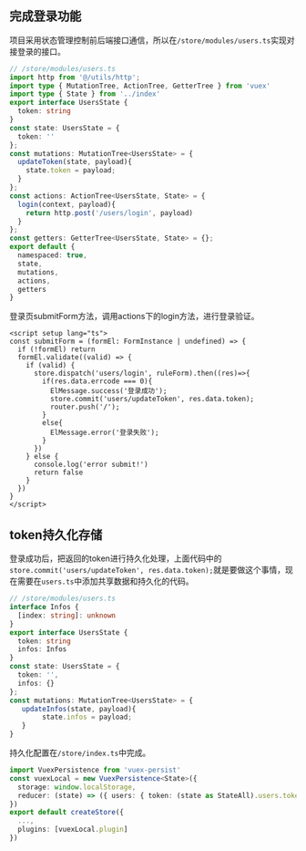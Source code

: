 
## 完成登录功能

项目采用状态管理控制前后端接口通信，所以在`/store/modules/users.ts`实现对接登录的接口。

```typescript
// /store/modules/users.ts
import http from '@/utils/http';
import type { MutationTree, ActionTree, GetterTree } from 'vuex'
import type { State } from '../index'
export interface UsersState {
  token: string
}
const state: UsersState = {
  token: ''
};
const mutations: MutationTree<UsersState> = {
  updateToken(state, payload){
    state.token = payload;
  }
};
const actions: ActionTree<UsersState, State> = {
  login(context, payload){
    return http.post('/users/login', payload)
  }
};
const getters: GetterTree<UsersState, State> = {};
export default {
  namespaced: true,
  state,
  mutations,
  actions,
  getters
}
```

登录页submitForm方法，调用actions下的login方法，进行登录验证。

```vue
<script setup lang="ts">
const submitForm = (formEl: FormInstance | undefined) => {
  if (!formEl) return
  formEl.validate((valid) => {
    if (valid) {
      store.dispatch('users/login', ruleForm).then((res)=>{
        if(res.data.errcode === 0){
          ElMessage.success('登录成功');
          store.commit('users/updateToken', res.data.token);
          router.push('/');
        }
        else{
          ElMessage.error('登录失败');
        }
      })
    } else {
      console.log('error submit!')
      return false
    }
  })
}
</script>
```

## token持久化存储

登录成功后，把返回的token进行持久化处理，上面代码中的`store.commit('users/updateToken', res.data.token);`就是要做这个事情，现在需要在`users.ts`中添加共享数据和持久化的代码。

```typescript
// /store/modules/users.ts
interface Infos {
  [index: string]: unknown
}
export interface UsersState {
  token: string
  infos: Infos
}
const state: UsersState = {
  token: '',
  infos: {}
};
const mutations: MutationTree<UsersState> = {
   updateInfos(state, payload){
   		state.infos = payload;
   } 
}
```

持久化配置在`/store/index.ts`中完成。

```typescript
import VuexPersistence from 'vuex-persist'
const vuexLocal = new VuexPersistence<State>({
  storage: window.localStorage,
  reducer: (state) => ({ users: { token: (state as StateAll).users.token } }),
})
export default createStore({
  ...,
  plugins: [vuexLocal.plugin]
})
```
